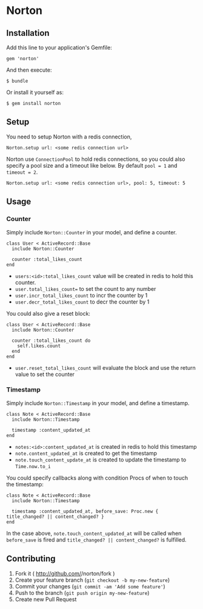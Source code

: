 # Norton

## Installation

Add this line to your application's Gemfile:

    gem 'norton'

And then execute:

    $ bundle

Or install it yourself as:

    $ gem install norton

## Setup

You need to setup Norton with a redis connection, 

`Norton.setup url: <some redis connection url> `

Norton use `ConnectionPool` to hold redis connections, so you could also specify a pool size and a timeout like below. By default `pool = 1` and `timeout = 2`.

`Norton.setup url: <some redis connection url>, pool: 5, timeout: 5`

## Usage

### Counter

Simply include `Norton::Counter` in your model, and define a counter.

```
class User < ActiveRecord::Base
  include Norton::Counter
  
  counter :total_likes_count
end
```

- `users:<id>:total_likes_count` value will be created in redis to hold this counter.
- `user.total_likes_count=` to set the count to any number
- `user.incr_total_likes_count` to incr the counter by 1
- `user.decr_total_likes_count` to decr the counter by 1

You could also give a reset block:

```
class User < ActiveRecord::Base
  include Norton::Counter
  
  counter :total_likes_count do
    self.likes.count
  end
end
```

- `user.reset_total_likes_count` will evaluate the block and use the return value to set the counter


### Timestamp

Simply include `Norton::Timestamp` in your model, and define a timestamp.

```
class Note < ActiveRecord::Base
  include Norton::Timestamp
  
  timestamp :content_updated_at
end
```

- `notes:<id>:content_updated_at` is created in redis to hold this timestamp
- `note.content_updated_at` is created to get the timestamp
- `note.touch_content_update_at` is created to update the timestamp to `Time.now.to_i`

You could specify callbacks along with condition Procs of when to touch the timestamp:

```
class Note < ActiveRecord::Base
  include Norton::Timestamp
  
  timestamp :content_updated_at, before_save: Proc.new { title_changed? || content_changed? }
end
```

In the case above, `note.touch_content_updated_at` will be called when `before_save` is fired and `title_changed? || content_changed?` is fulfilled.
## Contributing

1. Fork it ( http://github.com/<my-github-username>/norton/fork )
2. Create your feature branch (`git checkout -b my-new-feature`)
3. Commit your changes (`git commit -am 'Add some feature'`)
4. Push to the branch (`git push origin my-new-feature`)
5. Create new Pull Request

